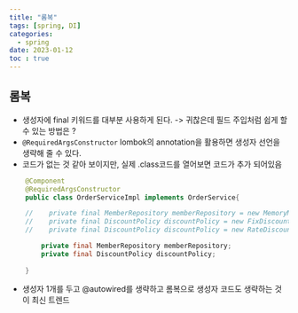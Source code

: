 ```yaml
---
title: "롬복"
tags: [spring, DI]
categories:
  - spring
date: 2023-01-12
toc : true
---
```



## 롬복
- 생성자에 final 키워드를 대부분 사용하게 된다. -> 귀찮은데 필드 주입처럼 쉽게 할 수 있는 방법은 ?
- `@RequiredArgsConstructor` lombok의 annotation을 활용하면 생성자 선언을 생략해 줄 수 있다.  
- 코드가 없는 것 같아 보이지만, 실제 .class코드를 열어보면 코드가 추가 되어있음

``` java
    @Component
    @RequiredArgsConstructor
    public class OrderServiceImpl implements OrderService{

    //    private final MemberRepository memberRepository = new MemoryMemberRepository();
    //    private final DiscountPolicy discountPolicy = new FixDiscountPolicy();
    //    private final DiscountPolicy discountPolicy = new RateDiscountPolicy();

        private final MemberRepository memberRepository;
        private final DiscountPolicy discountPolicy;
        
    }
```

- 생성자 1개를 두고 @autowired를 생략하고 롬복으로 생성자 코드도 생략하는 것이 최신 트렌드

